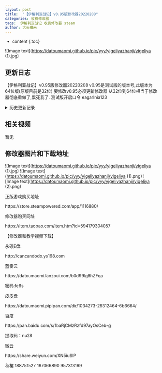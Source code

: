 ```yaml
---
layout: post
title:  "【伊格利亚战记】v0.95版修改器20220208"
categories: 收费修改器
tags:  伊格利亚战记 收费修改器 steam
author: 大头猫米
---
```


* content
{:toc}

![Image text](https://datoumaomi.github.io/pic/yyy/yigeliyazhanji/yigeliya (1).jpg)

##  更新日志

【伊格利亚战记】v0.95版修改器20220208
v0.95是测试版的版本号,此版本为64位版(原版目前是32位)
要修改v0.95必须更新修改器
从32位到64位相当于修改器彻底重做了,累死我了.
测试版开启口令 eagarlnia123




<details>
<summary>历史更新记录</summary>
<p></p>
【伊格利亚战记】v0.09版修改器20210829<p></p>
【伊格利亚战记】v0.53版修改器20211004<p></p>
【伊格利亚战记】v0.6版修改器20211205<p></p>
 更新了武将列表,增加了武将名字查找<p></p>
<p></p>
【伊格利亚战记】v0.95版修改器20220208<p></p>
v0.95是测试版的版本号,此版本为64位版(原版目前是32位)<p></p>
要修改v0.95必须更新修改器<p></p>
从32位到64位相当于修改器彻底重做了,累死我了.<p></p>
测试版开启口令 eagarlnia123<p></p>
</details>

## 相关视频
暂无

## 修改器图片和下载地址

![Image text](https://datoumaomi.github.io/pic/yyy/yigeliyazhanji/yigeliya (1).jpg)
![Image text](https://datoumaomi.github.io/pic/yyy/yigeliyazhanji/yigeliya (1).png)
![Image text](https://datoumaomi.github.io/pic/yyy/yigeliyazhanji/yigeliya (2).png)


<p>正版游戏购买地址</p>
https://store.steampowered.com/app/1116880/
<p></p>
修改器购买网址
<p></p>
https://item.taobao.com/item.htm?id=594179304057
<p></p>
【修改器和教学视频下载】
<p></p>
永硕E盘:
<p></p>
http://cancandodo.ys168.com
<p></p>
蓝奏云
<p></p>
https://datoumaomi.lanzoui.com/b0d99lg8hZFqa
<p></p>
密码:fe6s
<p></p>
皮皮盘
<p></p>
https://datoumaomi.pipipan.com/dir/1034273-29312464-6b6664/
<p></p>
百度
<p></p>
https://pan.baidu.com/s/1baRjCMzRzfd97ayOsCeb-g
<p></p>
提取码：nu28 
<p></p>
微云
<p></p>
https://share.weiyun.com/XN5iuSlP
<p></p>
<p>秋裙 188751527 197066890 957313169</p>
